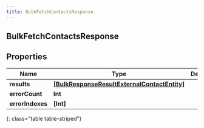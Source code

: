 ```yaml
---
title: BulkFetchContactsResponse
---
```

## BulkFetchContactsResponse

## Properties

|Name | Type | Description | Notes|
|------------ | ------------- | ------------- | -------------|
| **results** | [**[BulkResponseResultExternalContactEntity]**](BulkResponseResultExternalContactEntity.html) |  | [optional] |
| **errorCount** | **Int** |  | [optional] |
| **errorIndexes** | **[Int]** |  | [optional] |
{: class="table table-striped"}


